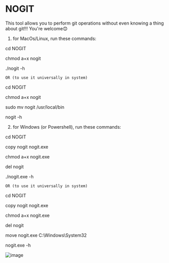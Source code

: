 # NOGIT
This tool allows you to perform git operations without even knowing a thing about git!!! You're welcome😊

1. for MacOs/Linux, run these commands:

cd NOGIT

chmod a+x nogit

./nogit -h

    OR (to use it universally in system)

cd NOGIT

chmod a+x nogit

sudo mv nogit /usr/local/bin

nogit -h


2. for Windows (or Powershell), run these commands:

cd NOGIT

copy nogit nogit.exe

chmod a+x nogit.exe

del nogit

./nogit.exe -h

    OR (to use it universally in system)

cd NOGIT

copy nogit nogit.exe

chmod a+x nogit.exe

del nogit

move nogit.exe C:\Windows\System32

nogit.exe -h


![image](https://github.com/nathfavour/NOGIT/assets/116535483/cdcc50d1-f859-42d9-911f-499ae39248ef)

